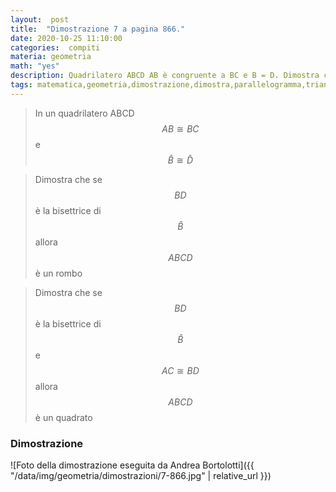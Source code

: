 ```yaml
---
layout:  post
title:  "Dimostrazione 7 a pagina 866."
date: 2020-10-25 11:10:00
categories:  compiti
materia: geometria
math: "yes"
description: Quadrilatero ABCD AB è congruente a BC e B = D. Dimostra che se BD è la bisettrice di B allora ABCD è un rombo.
tags: matematica,geometria,dimostrazione,dimostra,parallelogramma,triangolo,segmenti,talete,teorema,punto,medio
---
```


>In un quadrilatero ABCD $$ AB \cong BC $$ e $$ \hat{B} \cong \hat{D} $$

>Dimostra che se $$BD$$ è la bisettrice di $$\hat{B}$$ allora $$ABCD$$ è un rombo

>Dimostra che se $$BD$$ è la bisettrice di $$\hat{B}$$ e $$ AC \cong BD $$ allora $$ABCD$$ è un quadrato

### Dimostrazione

![Foto della dimostrazione eseguita da Andrea Bortolotti]({{ "/data/img/geometria/dimostrazioni/7-866.jpg" | relative_url }})

